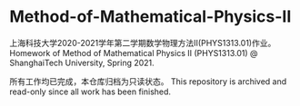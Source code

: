 # Method-of-Mathematical-Physics-II
上海科技大学2020-2021学年第二学期数学物理方法II(PHYS1313.01)作业。 Homework of Method of Mathematical Physics II (PHYS1313.01) @ ShanghaiTech University, Spring 2021.


所有工作均已完成，本仓库归档为只读状态。 This repository is archived and read-only since all work has been finished.
